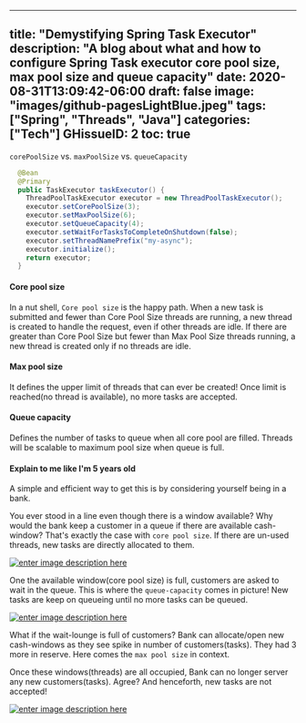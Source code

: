 
---
title: "Demystifying Spring Task Executor"
description: "A blog about what and how to configure Spring Task executor core pool size, max pool size and queue capacity"
date: 2020-08-31T13:09:42-06:00
draft: false
image: "images/github-pagesLightBlue.jpeg"
tags: ["Spring", "Threads", "Java"]
categories: ["Tech"]
GHissueID: 2
toc: true
---

`corePoolSize` vs. `maxPoolSize` vs. `queueCapacity`

```java
  @Bean
  @Primary
  public TaskExecutor taskExecutor() {
    ThreadPoolTaskExecutor executor = new ThreadPoolTaskExecutor();
    executor.setCorePoolSize(3);
    executor.setMaxPoolSize(6);
    executor.setQueueCapacity(4);
    executor.setWaitForTasksToCompleteOnShutdown(false);
    executor.setThreadNamePrefix("my-async");
    executor.initialize();
    return executor;
  }
```

#### Core pool size
In a nut shell, `Core pool size` is the happy path.
When a new task is submitted and fewer than Core Pool Size threads are running, a new thread is created to handle the request, even if other threads are idle. If there are greater than Core Pool Size but fewer than Max Pool Size threads running, a new thread is created only if no threads are idle.

#### Max pool size
It defines the upper limit of threads that can ever be created! Once limit is reached(no thread is available), no more tasks are accepted.

#### Queue capacity
Defines the number of tasks to queue when all core pool are filled. Threads will be scalable to maximum pool size when queue is full.

#### Explain to me like I'm 5 years old

A simple and efficient way to get this is by considering yourself being in a bank.

You ever stood in a line even though there is a window available?
Why would the bank keep a customer in a queue if there are available cash-window? That's exactly the case with `core pool size`. If there are un-used threads, new tasks are directly allocated to them.

[![enter image description here][1]][1]

One the available window(core pool size) is full, customers are asked to wait in the queue. This is where the `queue-capacity` comes in picture! New tasks are keep on queueing until no more tasks can be queued.

[![enter image description here][2]][2]

What if the wait-lounge is full of customers? Bank can allocate/open new cash-windows as they see spike in number of customers(tasks). They had 3 more in reserve.
Here comes the `max pool size` in context.

Once these windows(threads) are all occupied, Bank can no longer server any new customers(tasks). Agree? And henceforth, new tasks are not accepted!

[![enter image description here][3]][3]



[1]: https://i.stack.imgur.com/SnOAz.jpg
[2]: https://i.stack.imgur.com/hyael.jpg
[3]: https://i.stack.imgur.com/UfvHK.jpg
